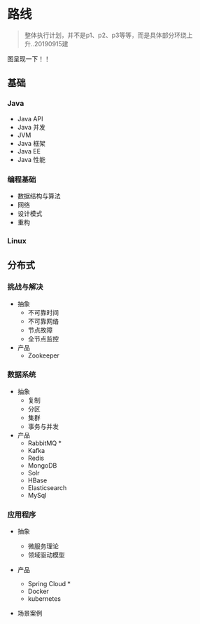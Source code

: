#   路线

>   整体执行计划，并不是p1、p2、p3等等，而是具体部分环绕上升..20190915建

图呈现一下！！


##  基础

### Java
- Java API
- Java 并发
- JVM
- Java 框架
- Java EE
- Java 性能

### 编程基础
- 数据结构与算法
- 网络
- 设计模式
- 重构


### Linux


##  分布式

### 挑战与解决
- 抽象
  - 不可靠时间
  - 不可靠网络
  - 节点故障
  - 全节点监控
- 产品
  - Zookeeper

### 数据系统
- 抽象
  - 复制
  - 分区
  - 集群
  - 事务与并发
- 产品
  - RabbitMQ *
  - Kafka
  - Redis
  - MongoDB
  - Solr
  - HBase
  - Elasticsearch
  - MySql

### 应用程序
- 抽象
  - 微服务理论
  - 领域驱动模型
- 产品
  - Spring Cloud *
  - Docker
  - kubernetes

- 场景案例

